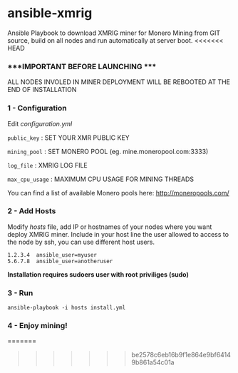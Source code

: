 # ansible-xmrig
Ansible Playbook to download XMRIG miner for Monero Mining from GIT source, build on all nodes and run automatically at server boot.
<<<<<<< HEAD

### \*\*\*IMPORTANT BEFORE LAUNCHING \*\*\*

ALL NODES INVOLED IN MINER DEPLOYMENT WILL BE REBOOTED AT THE END OF INSTALLATION

### 1 - Configuration

Edit *configuration.yml*

`public_key` : SET YOUR XMR PUBLIC KEY

`mining_pool` : SET MONERO POOL (eg. mine.moneropool.com:3333)

`log_file` : XMRIG LOG FILE

`max_cpu_usage` : MAXIMUM CPU USAGE FOR MINING THREADS 

You can find a list of available Monero pools here:
http://moneropools.com/


### 2 - Add Hosts

Modify *hosts* file, add IP or hostnames of your nodes where you want deploy XMRIG miner.
Include in your host line the user allowed to access to the node by ssh, you can use different host users.

```
1.2.3.4  ansible_user=myuser
5.6.7.8  ansible_user=anotheruser
```

**Installation requires sudoers user with root priviliges (sudo)**

### 3 - Run

```
ansible-playbook -i hosts install.yml
```

### 4 - Enjoy mining!


=======
>>>>>>> be2578c6eb16b9f1e864e9bf64149b861a54c01a
